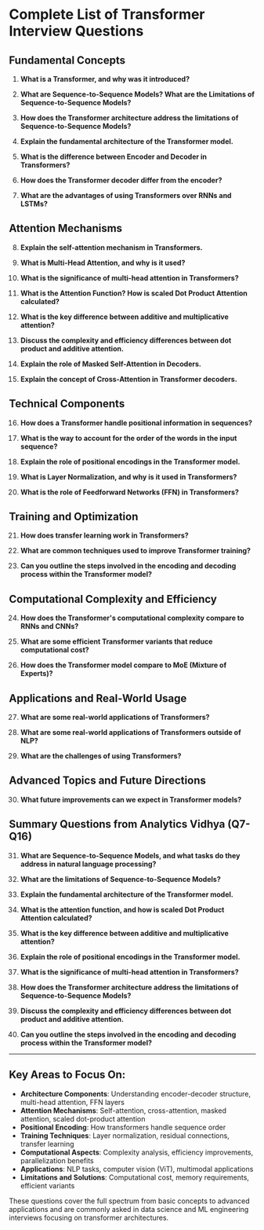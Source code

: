 # Complete List of Transformer Interview Questions

## Fundamental Concepts

1. **What is a Transformer, and why was it introduced?**

2. **What are Sequence-to-Sequence Models? What are the Limitations of Sequence-to-Sequence Models?**

3. **How does the Transformer architecture address the limitations of Sequence-to-Sequence Models?**

4. **Explain the fundamental architecture of the Transformer model.**

5. **What is the difference between Encoder and Decoder in Transformers?**

6. **How does the Transformer decoder differ from the encoder?**

7. **What are the advantages of using Transformers over RNNs and LSTMs?**

## Attention Mechanisms

8. **Explain the self-attention mechanism in Transformers.**

9. **What is Multi-Head Attention, and why is it used?**

10. **What is the significance of multi-head attention in Transformers?**

11. **What is the Attention Function? How is scaled Dot Product Attention calculated?**

12. **What is the key difference between additive and multiplicative attention?**

13. **Discuss the complexity and efficiency differences between dot product and additive attention.**

14. **Explain the role of Masked Self-Attention in Decoders.**

15. **Explain the concept of Cross-Attention in Transformer decoders.**

## Technical Components

16. **How does a Transformer handle positional information in sequences?**

17. **What is the way to account for the order of the words in the input sequence?**

18. **Explain the role of positional encodings in the Transformer model.**

19. **What is Layer Normalization, and why is it used in Transformers?**

20. **What is the role of Feedforward Networks (FFN) in Transformers?**

## Training and Optimization

21. **How does transfer learning work in Transformers?**

22. **What are common techniques used to improve Transformer training?**

23. **Can you outline the steps involved in the encoding and decoding process within the Transformer model?**

## Computational Complexity and Efficiency

24. **How does the Transformer's computational complexity compare to RNNs and CNNs?**

25. **What are some efficient Transformer variants that reduce computational cost?**

26. **How does the Transformer model compare to MoE (Mixture of Experts)?**

## Applications and Real-World Usage

27. **What are some real-world applications of Transformers?**

28. **What are some real-world applications of Transformers outside of NLP?**

29. **What are the challenges of using Transformers?**

## Advanced Topics and Future Directions

30. **What future improvements can we expect in Transformer models?**

## Summary Questions from Analytics Vidhya (Q7-Q16)

31. **What are Sequence-to-Sequence Models, and what tasks do they address in natural language processing?**

32. **What are the limitations of Sequence-to-Sequence Models?**

33. **Explain the fundamental architecture of the Transformer model.**

34. **What is the attention function, and how is scaled Dot Product Attention calculated?**

35. **What is the key difference between additive and multiplicative attention?**

36. **Explain the role of positional encodings in the Transformer model.**

37. **What is the significance of multi-head attention in Transformers?**

38. **How does the Transformer architecture address the limitations of Sequence-to-Sequence Models?**

39. **Discuss the complexity and efficiency differences between dot product and additive attention.**

40. **Can you outline the steps involved in the encoding and decoding process within the Transformer model?**

---

## Key Areas to Focus On:

- **Architecture Components**: Understanding encoder-decoder structure, multi-head attention, FFN layers
- **Attention Mechanisms**: Self-attention, cross-attention, masked attention, scaled dot-product attention
- **Positional Encoding**: How transformers handle sequence order
- **Training Techniques**: Layer normalization, residual connections, transfer learning
- **Computational Aspects**: Complexity analysis, efficiency improvements, parallelization benefits
- **Applications**: NLP tasks, computer vision (ViT), multimodal applications
- **Limitations and Solutions**: Computational cost, memory requirements, efficient variants

These questions cover the full spectrum from basic concepts to advanced applications and are commonly asked in data science and ML engineering interviews focusing on transformer architectures.